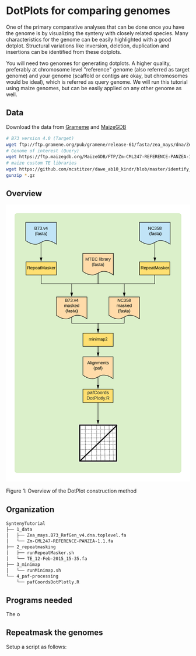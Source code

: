 # DotPlots for comparing genomes

One of the primary comparative analyses that can be done once you have the genome is by visualizing the synteny with closely related species. Many characteristics for the genome can be easily highlighted with a good dotplot. Structural variations like inversion, deletion, duplication and insertions can be identified from these dotplots.

You will need two genomes for generating dotplots. A higher quality, preferably at chromosome level "reference" genome (also referred as target genome) and your genome (scaffold or contigs are okay, but chromosomes would be ideal), which is referred as query genome. We will run this tutorial using maize genomes, but can be easily applied on any other genome as well.


## Data

Download the data from [Grameme](http://ensembl.gramene.org/Zea_mays/Info/Index) and [MaizeGDB](https://www.maizegdb.org)

```bash
# B73 version 4.0 (Target)
wget ftp://ftp.gramene.org/pub/gramene/release-61/fasta/zea_mays/dna/Zea_mays.B73_RefGen_v4.dna.toplevel.fa.gz
# Genome of interest (Query)
wget https://ftp.maizegdb.org/MaizeGDB/FTP/Zm-CML247-REFERENCE-PANZEA-1.1/Zm-CML247-REFERENCE-PANZEA-1.1.fa.gz
# maize custom TE libraries
wget https://github.com/mcstitzer/dawe_ab10_kindr/blob/master/identify_haplotypes/te_alignments/TE_12-Feb-2015_15-35.fa
gunzip *.gz
```

## Overview

![DotPlots](R/assets/dotplots.png)

Figure 1: Overview of the DotPlot construction method


## Organization

```
SyntenyTutorial
├── 1_data
│   ├── Zea_mays.B73_RefGen_v4.dna.toplevel.fa
│   └── Zm-CML247-REFERENCE-PANZEA-1.1.fa
├── 2_repeatmasking
│   ├── runRepeatMasker.sh
│   └── TE_12-Feb-2015_15-35.fa
├── 3_minimap
│   └── runMinimap.sh
└── 4_paf-processing
    └── pafCoordsDotPlotly.R
```

## Programs needed

The o

## Repeatmask the genomes

Setup a script as follows:

```
